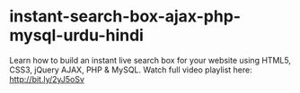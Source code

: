 # instant-search-box-ajax-php-mysql-urdu-hindi
Learn how to build an instant live search box for your website using HTML5, CSS3, jQuery AJAX, PHP &amp; MySQL. Watch full video playlist here: http://bit.ly/2yJ5oSv
